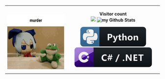 <p align = "center" > 
<table style="border: 1px none rgb(0, 0, 0);">
 <tr>
      <th><p><img src="https://github.com/programmister68/programmister68/blob/main/murder.gif" align="left" width="320px"></p></th>
      <th><p align = "center" > 
  Visitor count<br>
  <img src="https://profile-counter.glitch.me/programmister68/count.svg" />
  <img align="center" src="https://github-readme-stats.vercel.app/api?username=programmister68&include_all_commits=true&count_private=true&show_icons=true&line_height=20&title_color=2B5BBD&icon_color=1124BB&text_color=A1A1A1&bg_color=0,000000,130F40" 
   alt="my Github Stats"/>
   <p align="center">
  <a href="https://github.com/programmister68?tab=repositories&q=&type=&language=python&sort=">
    <img src="https://raw.githubusercontent.com/MikeCodesDotNET/ColoredBadges/master/svg/dev/languages/python.svg" style="vertical-align:top margin:6px 4px">
  </a>
  <a href="https://github.com/programmister68?tab=repositories&q=&type=&language=c%23&sort=">
    <img src="https://raw.githubusercontent.com/MikeCodesDotNET/ColoredBadges/master/svg/dev/languages/csharp_dotnet.svg" style="vertical-align:top margin:6px 4px">
  </a>
</p>

</p></th>
    </tr>
</table>


